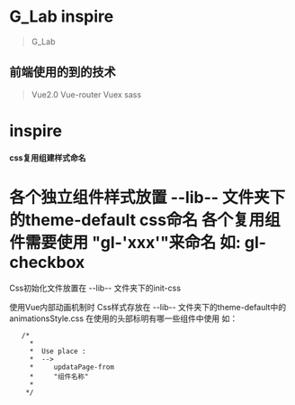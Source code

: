 # G_Lab inspire

> G_Lab 

## 前端使用的到的技术
> Vue2.0
> Vue-router
> Vuex
> sass


# inspire

#### css复用组建样式命名

各个独立组件样式放置 --lib-- 文件夹下的theme-default
css命名 各个复用组件需要使用 "gl-'xxx'"来命名  如:  gl-checkbox
===

Css初始化文件放置在 --lib-- 文件夹下的init-css


使用Vue内部动画机制时 Css样式存放在 --lib-- 文件夹下的theme-default中的 animationsStyle.css
在使用的头部标明有哪一些组件中使用 
 如：
 ```
    /*
      *
      *  Use place :
      *  -->
      *     updataPage-from
      *     "组件名称"
      *     
     */
```
